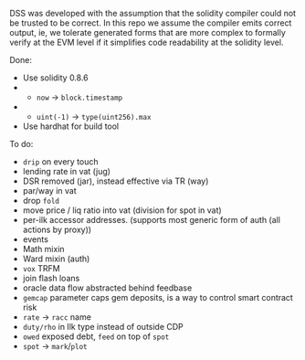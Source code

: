
DSS was developed with the assumption that the solidity compiler could not be trusted to be correct.
In this repo we assume the compiler emits correct output, ie, we tolerate generated
forms that are more complex to formally verify at the EVM level if it simplifies code readability at the solidity level.

Done:

* Use solidity 0.8.6
* * `now` -> `block.timestamp`
* * `uint(-1)` -> `type(uint256).max`
* Use hardhat for build tool

To do:

* `drip` on every touch
* lending rate in vat (jug)
* DSR removed (jar), instead effective via TR (way)
* par/way in vat
* drop `fold`
* move price / liq ratio into vat (division for spot in vat)
* per-ilk accessor addresses. (supports most generic form of auth (all actions by proxy))
* events
* Math mixin
* Ward mixin (auth)
* `vox` TRFM
* join flash loans
* oracle data flow abstracted behind feedbase
* `gemcap` parameter caps gem deposits, is a way to control smart contract risk
* `rate` -> `racc` name
* `duty/rho` in Ilk type instead of outside CDP
* `owed` exposed debt, `feed` on top of `spot`
* `spot` -> `mark`/`plot`
